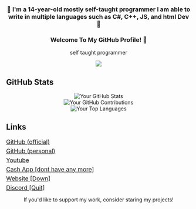 <h3 align="center">🚀 I'm a 14-year-old mostly self-taught programmer I am able to <br>write in multiple languages such as C#, C++, JS, and html Dev 🚀</h3>
<h3 align="center">Welcome To My GitHub Profile! 👋</h3>

<div align="center">
  <p>self taught programmer</p>
</div>
<div align="center">
  <img src="https://discordsvgcreator.pythonanywhere.com/getUserProfile/1180973205658275982?showBanner=false&showID=false" /><br>
</div>

## GitHub Stats

<div align="center">
  <img src="https://github-readme-stats.vercel.app/api?username=official-notfishvr&theme=highcontrast&show_icons=true" alt="Your GitHub Stats" />
</div>

<div align="center">
  <img src="https://github-readme-streak-stats.herokuapp.com/?user=official-notfishvr&theme=highcontrast" alt="Your GitHub Contributions" />
</div>

<div align="center">
  <img src="https://github-readme-stats.vercel.app/api/top-langs/?username=official-notfishvr&theme=highcontrast" alt="Your Top Languages" />
</div>

## Links

</div>
    <p style="margin: 5px 0; font-size: 16px;"><a href="https://github.com/official-notfishvr" target="_blank">GitHub (official)</a></p>
    <p style="margin: 5px 0; font-size: 16px;"><a href="https://github.com/notfishvr6969" target="_blank">GitHub (personal)</a></p>
    <p style="margin: 5px 0; font-size: 16px;"><a href="https://www.youtube.com/@notfishvr" target="_blank">Youtube</a></p>
    <p style="margin: 5px 0; font-size: 16px;"><a href="https://cash.app/$notfishvr69" target="_blank">Cash App [dont have any more]</a></p>
    <p style="margin: 5px 0; font-size: 16px;"><a href="https://notfishvr.dev" target="_blank">Website [Down]</a></p>
    <p style="margin: 5px 0; font-size: 16px;"><a href="https://discord.gg/U7vqnf4YKB" target="_blank">Discord [Quit]</a></p>
</div>

<div align="center">
  <p>If you'd like to support my work, consider staring my projects!</p>
</div>
